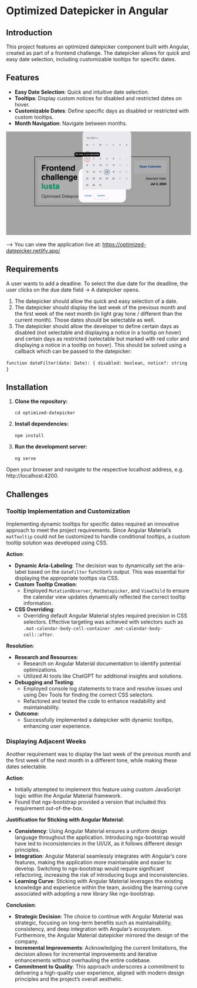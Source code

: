 # Optimized Datepicker in Angular

## Introduction

This project features an optimized datepicker component built with Angular, created as part of a frontend challenge. The datepicker allows for quick and easy date selection, including customizable tooltips for specific dates.

## Features

- **Easy Date Selection**: Quick and intuitive date selection.
- **Tooltips**: Display custom notices for disabled and restricted dates on hover.
- **Customizable Dates**: Define specific days as disabled or restricted with custom tooltips.
- **Month Navigation**: Navigate between months.

![Datepicker Screenshot](https://github.com/ilsegaertner/DatePickerApp/blob/final-no-details/src/assets/optimized-datepicker-snapshot.png?raw=true)

--> You can view the application live at: <a href="https://optimized-datepicker.netlify.app/" target="_blank">https://optimized-datepicker.netlify.app/</a>

## Requirements

A user wants to add a deadline. To select the due date for the deadline, the user clicks on the due date field -> A datepicker opens.

1. The datepicker should allow the quick and easy selection of a date.
2. The datepicker should display the last week of the previous month and the first week of the next month (in light gray tone / different than the current month). Those dates should be selectable as well.
3. The datepicker should allow the developer to define certain days as disabled (not selectable and displaying a notice in a tooltip on hover) and certain days as restricted (selectable but marked with red color and displaying a notice in a tooltip on hover). This should be solved using a callback which can be passed to the datepicker:

`function dateFilter(date: Date): { disabled: boolean, notice?: string }`

## Installation

1. **Clone the repository:**

   ```git clone https://github.com/yourusername/optimized-datepicker.git
   cd optimized-datepicker
   ```

2. **Install dependencies:**

   `npm install`

3. **Run the development server:**

   `ng serve`

Open your browser and navigate to the respective localhost address, e.g. http://localhost:4200.

## Challenges

### Tooltip Implementation and Customization

Implementing dynamic tooltips for specific dates required an innovative approach to meet the project requirements. Since Angular Material’s `matTooltip` could not be customized to handle conditional tooltips, a custom tooltip solution was developed using CSS.

**Action**:

- **Dynamic Aria-Labeling**: The decision was to dynamically set the aria-label based on the `dateFilter` function’s output. This was essential for displaying the appropriate tooltips via CSS.
- **Custom Tooltip Creation**:
  - Employed `MutationObserver`, `MatDatepicker`, and `ViewChild` to ensure the calendar view updates dynamically reflected the correct tooltip information.
- **CSS Overriding**:
  - Overriding default Angular Material styles required precision in CSS selectors. Effective targeting was achieved with selectors such as `.mat-calendar-body-cell-container .mat-calendar-body-cell::after`.

**Resolution**:

- **Research and Resources**:
  - Research on Angular Material documentation to identify potential optimizations.
  - Utilized AI tools like ChatGPT for additional insights and solutions.
- **Debugging and Testing**:
  - Employed console log statements to trace and resolve issues und using Dev Tools for finding the correct CSS selectors.
  - Refactored and tested the code to enhance readability and maintainability.
- **Outcome**:
  - Successfully implemented a datepicker with dynamic tooltips, enhancing user experience.

### Displaying Adjacent Weeks

Another requirement was to display the last week of the previous month and the first week of the next month in a different tone, while making these dates selectable.

**Action**:

- Initially attempted to implement this feature using custom JavaScript logic within the Angular Material framework.
- Found that ngx-bootstrap provided a version that included this requirement out-of-the-box.

**Justification for Sticking with Angular Material**:

- **Consistency**: Using Angular Material ensures a uniform design language throughout the application. Introducing ngx-bootstrap would have led to inconsistencies in the UI/UX, as it follows different design principles.
- **Integration**: Angular Material seamlessly integrates with Angular’s core features, making the application more maintainable and easier to develop. Switching to ngx-bootstrap would require significant refactoring, increasing the risk of introducing bugs and inconsistencies.
- **Learning Curve**: Sticking with Angular Material leverages the existing knowledge and experience within the team, avoiding the learning curve associated with adopting a new library like ngx-bootstrap.

**Conclusion**:

- **Strategic Decision**: The choice to continue with Angular Material was strategic, focusing on long-term benefits such as maintainability, consistency, and deep integration with Angular’s ecosystem. Furthermore, the Angular Material datepicker mirrored the design of the company.
- **Incremental Improvements**: Acknowledging the current limitations, the decision allows for incremental improvements and iterative enhancements without overhauling the entire codebase.
- **Commitment to Quality**: This approach underscores a commitment to delivering a high-quality user experience, aligned with modern design principles and the project’s overall aesthetic.
